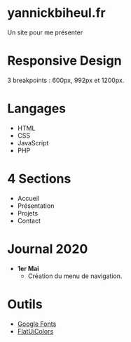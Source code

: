 # yannickbiheul.fr

Un site pour me présenter

# Responsive Design

3 breakpoints : 600px, 992px et 1200px.

# Langages

* HTML
* CSS
* JavaScript
* PHP

# 4 Sections

* Accueil
* Présentation
* Projets
* Contact

# Journal 2020

* **1er Mai**
    * Création du menu de navigation.

# Outils

* [Google Fonts](https://fonts.google.com/)
* [FlatUiColors](https://flatuicolors.com/)
